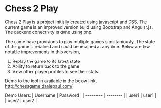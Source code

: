 # Chess 2 Play
Chess 2 Play is a project initially created using javascript and CSS. The current game is an improved version build using Bootstrap and Angular.js. The backend conectivity is done using php.

The game have provisions to play multiple games simultaniously. The state of the game is retained and could be retained at any time. Below are few notable improvements in this version,

1. Replay the game to its latest state
2. Ability to return back to the game
3. View other player profiles to see their stats

Demo to the tool in available in the below link,
http://chessgame.daniepaul.com/

Demo Users:
| Username  | Password |
| --------- | -------- |
| user1     | user1    |
| user2     | user2    |
